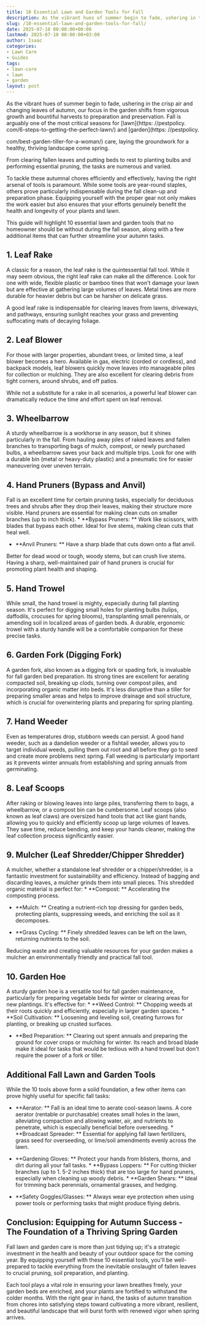 ```yaml
---
title: 10 Essential Lawn and Garden Tools for Fall
description: As the vibrant hues of summer begin to fade, ushering in the crisp air and changing leaves of autumn, our focus in the garden shifts from vigorous growth and...
slug: /10-essential-lawn-and-garden-tools-for-fall/
date: 2025-07-10 00:00:00+00:00
lastmod: 2025-07-10 00:00:00+03:00
author: Isaac
categories:
- Lawn Care
- Guides
tags:
- lawn-care
- lawn
- garden
layout: post
---
```


As the vibrant hues of summer begin to fade, ushering in the crisp air and changing leaves of autumn, our focus in the garden shifts from vigorous growth and bountiful harvests to preparation and preservation. Fall is arguably one of the most critical seasons for [lawn](https: //pestpolicy. com/6-steps-to-getting-the-perfect-lawn/) and [garden](https: //pestpolicy.

com/best-garden-tiller-for-a-woman/) care, laying the groundwork for a healthy, thriving landscape come spring.

From clearing fallen leaves and putting beds to rest to planting bulbs and performing essential pruning, the tasks are numerous and varied.

To tackle these autumnal chores efficiently and effectively, having the right arsenal of tools is paramount. While some tools are year-round staples, others prove particularly indispensable during the fall clean-up and preparation phase. Equipping yourself with the proper gear not only makes the work easier but also ensures that your efforts genuinely benefit the health and longevity of your plants and lawn.

This guide will highlight 10 essential lawn and garden tools that no homeowner should be without during the fall season, along with a few additional items that can further streamline your autumn tasks.

##  1. Leaf Rake

A classic for a reason, the leaf rake is the quintessential fall tool. While it may seem obvious, the right leaf rake can make all the difference. Look for one with wide, flexible plastic or bamboo tines that won't damage your lawn but are effective at gathering large volumes of leaves. Metal tines are more durable for heavier debris but can be harsher on delicate grass.

A good leaf rake is indispensable for clearing leaves from lawns, driveways, and pathways, ensuring sunlight reaches your grass and preventing suffocating mats of decaying foliage.

##  2. Leaf Blower

For those with larger properties, abundant trees, or limited time, a leaf blower becomes a hero. Available in gas, electric (corded or cordless), and backpack models, leaf blowers quickly move leaves into manageable piles for collection or mulching. They are also excellent for clearing debris from tight corners, around shrubs, and off patios.

While not a substitute for a rake in all scenarios, a powerful leaf blower can dramatically reduce the time and effort spent on leaf removal.

##  3. Wheelbarrow

A sturdy wheelbarrow is a workhorse in any season, but it shines particularly in the fall. From hauling away piles of raked leaves and fallen branches to transporting bags of mulch, compost, or newly purchased bulbs, a wheelbarrow saves your back and multiple trips. Look for one with a durable bin (metal or heavy-duty plastic) and a pneumatic tire for easier maneuvering over uneven terrain.

##  4. Hand Pruners (Bypass and Anvil)

Fall is an excellent time for certain pruning tasks, especially for deciduous trees and shrubs after they drop their leaves, making their structure more visible. Hand pruners are essential for making clean cuts on smaller branches (up to inch thick). * **Bypass Pruners: ** Work like scissors, with blades that bypass each other. Ideal for live stems, making clean cuts that heal well.

* **Anvil Pruners: ** Have a sharp blade that cuts down onto a flat anvil.

Better for dead wood or tough, woody stems, but can crush live stems. Having a sharp, well-maintained pair of hand pruners is crucial for promoting plant health and shaping.

##  5. Hand Trowel

While small, the hand trowel is mighty, especially during fall planting season. It's perfect for digging small holes for planting bulbs (tulips, daffodils, crocuses for spring blooms), transplanting small perennials, or amending soil in localized areas of garden beds. A durable, ergonomic trowel with a sturdy handle will be a comfortable companion for these precise tasks.

##  6. Garden Fork (Digging Fork)

A garden fork, also known as a digging fork or spading fork, is invaluable for fall garden bed preparation. Its strong tines are excellent for aerating compacted soil, breaking up clods, turning over compost piles, and incorporating organic matter into beds. It's less disruptive than a tiller for preparing smaller areas and helps to improve drainage and soil structure, which is crucial for overwintering plants and preparing for spring planting.

##  7. Hand Weeder

Even as temperatures drop, stubborn weeds can persist. A good hand weeder, such as a dandelion weeder or a fishtail weeder, allows you to target individual weeds, pulling them out root and all before they go to seed and create more problems next spring. Fall weeding is particularly important as it prevents winter annuals from establishing and spring annuals from germinating.

##  8. Leaf Scoops

After raking or blowing leaves into large piles, transferring them to bags, a wheelbarrow, or a compost bin can be cumbersome. Leaf scoops (also known as leaf claws) are oversized hand tools that act like giant hands, allowing you to quickly and efficiently scoop up large volumes of leaves. They save time, reduce bending, and keep your hands cleaner, making the leaf collection process significantly easier.

##  9. Mulcher (Leaf Shredder/Chipper Shredder)

A mulcher, whether a standalone leaf shredder or a chipper/shredder, is a fantastic investment for sustainability and efficiency. Instead of bagging and discarding leaves, a mulcher grinds them into small pieces. This shredded organic material is perfect for: * **Compost: ** Accelerating the composting process.

* **Mulch: ** Creating a nutrient-rich top dressing for garden beds, protecting plants, suppressing weeds, and enriching the soil as it decomposes.

* **Grass Cycling: ** Finely shredded leaves can be left on the lawn, returning nutrients to the soil.

Reducing waste and creating valuable resources for your garden makes a mulcher an environmentally friendly and practical fall tool.

##  10. Garden Hoe

A sturdy garden hoe is a versatile tool for fall garden maintenance, particularly for preparing vegetable beds for winter or clearing areas for new plantings. It's effective for: * **Weed Control: ** Chopping weeds at their roots quickly and efficiently, especially in larger garden spaces. * **Soil Cultivation: ** Loosening and leveling soil, creating furrows for planting, or breaking up crusted surfaces.

* **Bed Preparation: ** Clearing out spent annuals and preparing the ground for cover crops or mulching for winter. Its reach and broad blade make it ideal for tasks that would be tedious with a hand trowel but don't require the power of a fork or tiller.

##  Additional Fall Lawn and Garden Tools

While the 10 tools above form a solid foundation, a few other items can prove highly useful for specific fall tasks:

* **Aerator: ** Fall is an ideal time to aerate cool-season lawns. A core aerator (rentable or purchasable) creates small holes in the lawn, alleviating compaction and allowing water, air, and nutrients to penetrate, which is especially beneficial before overseeding. * **Broadcast Spreader: ** Essential for applying fall lawn fertilizers, grass seed for overseeding, or lime/soil amendments evenly across the lawn.

* **Gardening Gloves: ** Protect your hands from blisters, thorns, and dirt during all your fall tasks. * **Bypass Loppers: ** For cutting thicker branches (up to 1. 5-2 inches thick) that are too large for hand pruners, especially when cleaning up woody debris. * **Garden Shears: ** Ideal for trimming back perennials, ornamental grasses, and hedging.

* **Safety Goggles/Glasses: ** Always wear eye protection when using power tools or performing tasks that might produce flying debris.

##  Conclusion: Equipping for Autumn Success - The Foundation of a Thriving Spring Garden

Fall lawn and garden care is more than just tidying up; it's a strategic investment in the health and beauty of your outdoor space for the coming year. By equipping yourself with these 10 essential tools, you'll be well-prepared to tackle everything from the inevitable onslaught of fallen leaves to crucial pruning, soil preparation, and planting.

Each tool plays a vital role in ensuring your lawn breathes freely, your garden beds are enriched, and your plants are fortified to withstand the colder months. With the right gear in hand, the tasks of autumn transition from chores into satisfying steps toward cultivating a more vibrant, resilient, and beautiful landscape that will burst forth with renewed vigor when spring arrives.
